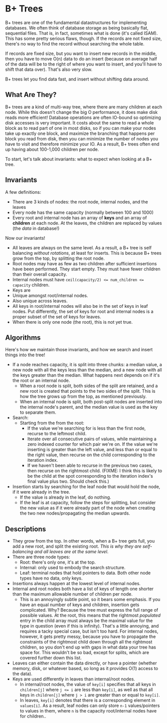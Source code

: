 B+ Trees
========

B+ trees are one of the fundamental datastructures for implementing databases. We often think of database storage as being basically flat, sequential files. That is, in fact, sometimes what is done (it's called ISAM). This has some pretty serious flaws, though. If the records are not fixed size, there's no way to find the record without searching the whole table. 

If records are fixed size, but you want to insert new records in the middle, then you have to move O(n) data to do an insert (because on average half of the data will be to the right of where you want to insert, and you'll have to shift that data over). That's also very slow.

B+ trees let you find data fast, and insert without shifting data around.

What Are They?
--------------

B+ trees are a kind of multi-way tree, where there are many children at each node. While this doesn't change the big O performance, it does make disk reads more efficient! Database operations are often IO-bound so optimizing disk accesses is very important. It costs about the same to read a whole block as to read part of one in most disks, so if you can make your nodes take up exactly one block, and maximize the branching that happens per block you read from disk, then you can minimize the number of nodes you have to visit and therefore minimize your IO. As a result, B+ trees often end up having about 100-1,000 children per node.

To start, let's talk about invariants: what to expect when looking at a B+ tree. 

Invariants
----------

A few definitions:
* There are 3 kinds of nodes: the root node, internal nodes, and the leaves
* Every node has the same capacity (normally between 100 and 1000)
* Every root and internal node has an array of **keys** and an array of **children** at each node. At the leaves, the children are replaced by values (the *data* in database!)

Now our invariants!

* All leaves are always on the same level. As a result, a B+ tree is self balancing *without rotations*, at least for inserts. This is because B+ trees grow from the top, by splitting the root node.
* Root nodes may have as few as two children after sufficient insertions have been performed. They start empty. They must have fewer children than their overall capacity.
* Internal nodes must have `ceil(capacity/2) <= num_children <= capacity` children.
* Keys are
 * Unique amongst root/internal nodes.
 * Also unique across leaves.
 * All keys in root/internal nodes will also be in the set of keys in leaf nodes. Put differently, the set of keys for root and internal nodes is a proper subset of the set of keys for leaves.
  * When there is only one node (the root), this is not yet true.

Algorithms
----------

Here's how we maintain those invariants, and how we search and insert things into the tree!

* If a node reaches capacity, it is split into three chunks: a median value, a new node with all the keys less than the median, and a new node with all the keys greater than the median. What happens next depends on if it's the root or an internal node.
  * When a root node is split, both sides of the split are retained, and a new root is created that points to the two sides of the split. This is how the tree grows up from the top, as mentioned previously.
  * When an internal node is split, both post-split nodes are inserted into the internal node's parent, and the median value is used as the key to separate them.
* Search:
  * Starting from the from the root:
    * If the value we're searching for is less than the first node, recurse to the leftmost child.
    * Iterate over all consecutive pairs of values, while maintaining a zero indexed counter for which pair we're on. If the value we're inserting is greater than the left value, and less than or equal to the right value, then recurse on the child corresponding to the iteration index.
    * If we haven't been able to recurse in the previous two cases, then recurse on the rightmost child. (FIXME: I think this is likely to be the child at the spot corresponding to the iteration index's final value plus two. Should check this.)
* Insertion starts by searching for the leaf node that would hold the node, if it were already in the tree.
  * If the value is already in the leaf, do nothing.
  * If the leaf is at capacity, follow the steps for splitting, but consider the new value as if it were already part of the node when creating the two new nodes/propagating the median upwards.

Descriptions
------------
* They grow from the top. In other words, when a B+ tree gets full, you add a new root, and split the existing root. *This is why they are self-balancing and all leaves are at the same level*.
* There are three node types:
  * Root: there's only one, it's at the top.
  * Internal: only used to embody the search structure.
  * Leaf: terminal nodes that hold pointers to data. Both other node types have no data, only keys.
* Insertions always happen at the lowest level of internal nodes.
* Internal and root nodes both have a list of keys of length one shorter than the maximum allowable number of children per node.
  * This is an annoyingly subtle point, so it bears some emphasis. If you have an equal number of keys and children, insertion gets complicated. Why? Because the tree must express the full range of possible values. At the root, this means that the rightmost *populated* entry in the child array must always be the maximal value for the type in question (even if this is infinity). That's a little annoying, and requires a tacky special case, but isn't too hard. For internal nodes, however, it gets pretty messy, because you have to propagate the constraints of the rightmost child down through all the rightmost children, so you don't end up with gaps in what data your tree has space for. This wouldn't be so bad, except for splits, which are covered further down this list.
* Leaves can either contain the data directly, or have a pointer (whether memory, disk, or whatever based, so long as it provides O(1) access to the data).
* Keys are used differently in leaves than internal/root nodes.
  * In internal/root nodes, the value of `key[i]` specifies that all keys in `children[j]` where `j <= i` are less than `key[i]`, as well as that all keys in `children[j]` where `j > i` are greater than or equal to `key[i]`.
  * In leaves, `key[i]` denotes that there is a corresponding element in `values[i]`. As a result, leaf nodes can only store `n-1` values/pointers to values in them, where `n` is the capacity root/internal nodes have for children..

